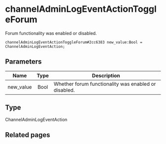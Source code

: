 # channelAdminLogEventActionToggleForum
Forum functionality was enabled or disabled.

```
channelAdminLogEventActionToggleForum#2cc6383 new_value:Bool = ChannelAdminLogEventAction;
```

## Parameters
| Name | Type | Description |
| ---- | :----: | ----------- |
| new_value | Bool | Whether forum functionality was enabled or disabled. |


## Type
ChannelAdminLogEventAction

## Related pages
